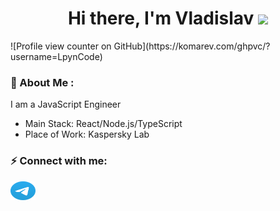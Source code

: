 <h1 align="center">Hi there, I'm Vladislav</a> 
<img src="https://github.com/blackcater/blackcater/raw/main/images/Hi.gif" height="32"/></h1>
<div><p align="left">![Profile view counter on GitHub](https://komarev.com/ghpvc/?username=LpynCode)</p></div>

### :speech_balloon: About Me :

I am a JavaScript Engineer

- Main Stack: React/Node.js/TypeScript
- Place of Work: Kaspersky Lab

### :zap: Connect with me:
  <a href="https://t.me/http_status_200" target="blank"><img align="center" src="https://raw.githubusercontent.com/shbov/shbov/main/telegram.svg" alt="shbov" height="30" width="40" /></a>
